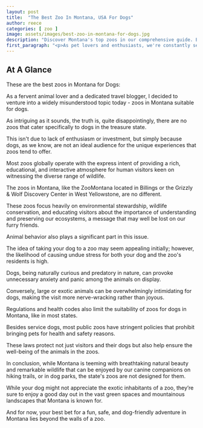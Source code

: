 ```yaml
---
layout: post
title:  "The Best Zoo In Montana, USA For Dogs"
author: reece
categories: [ zoo ]
image: assets/images/best-zoo-in-montana-for-dogs.jpg
description: "Discover Montana's top zoos in our comprehensive guide. Explore diverse animal habitats, fun-filled educational programs, and unique wildlife conservation efforts across Big Sky Country. Ideal for nature lovers and families alike."
first_paragraph: "<p>As pet lovers and enthusiasts, we're constantly seeking new and exciting ways of making our furry friends feel at home, entertained, and loved.</p><p>Imagine a marvelous trip that not only captures your thrill-seeking spirit but also piques your dog's interest! Welcome to the beautiful, rugged wilderness of Montana, where dogs are not just pets, but part of the family.</p><p>This article guides you through a tail-wagging adventure as we explore the best zoos in the state of Montana that offer dog-friendly services and attractions.</p><p>From expansive trails to dog-friendly accommodations, these zoos offer both you and your canine companion an unforgettable time.</p><p>Get ready to unleash the fun!</p>"
---
```


## At A Glance

These are the best zoos in Montana for Dogs:

As a fervent animal lover and a dedicated travel blogger, I decided to venture into a widely misunderstood topic today - zoos in Montana suitable for dogs. 

As intriguing as it sounds, the truth is, quite disappointingly, there are no zoos that cater specifically to dogs in the treasure state. 

This isn't due to lack of enthusiasm or investment, but simply because dogs, as we know, are not an ideal audience for the unique experiences that zoos tend to offer.

Most zoos globally operate with the express intent of providing a rich, educational, and interactive atmosphere for human visitors keen on witnessing the diverse range of wildlife. 

The zoos in Montana, like the ZooMontana located in Billings or the Grizzly & Wolf Discovery Center in West Yellowstone, are no different. 

These zoos focus heavily on environmental stewardship, wildlife conservation, and educating visitors about the importance of understanding and preserving our ecosystems, a message that may well be lost on our furry friends.

Animal behavior also plays a significant part in this issue. 

The idea of taking your dog to a zoo may seem appealing initially; however, the likelihood of causing undue stress for both your dog and the zoo's residents is high. 

Dogs, being naturally curious and predatory in nature, can provoke unnecessary anxiety and panic among the animals on display. 

Conversely, large or exotic animals can be overwhelmingly intimidating for dogs, making the visit more nerve-wracking rather than joyous.

Regulations and health codes also limit the suitability of zoos for dogs in Montana, like in most states. 

Besides service dogs, most public zoos have stringent policies that prohibit bringing pets for health and safety reasons. 

These laws protect not just visitors and their dogs but also help ensure the well-being of the animals in the zoos.

In conclusion, while Montana is teeming with breathtaking natural beauty and remarkable wildlife that can be enjoyed by our canine companions on hiking trails, or in dog parks, the state's zoos are not designed for them. 

While your dog might not appreciate the exotic inhabitants of a zoo, they’re sure to enjoy a good day out in the vast green spaces and mountainous landscapes that Montana is known for. 

And for now, your best bet for a fun, safe, and dog-friendly adventure in Montana lies beyond the walls of a zoo.